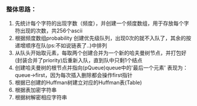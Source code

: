 
### 整体思路：
  1. 先统计每个字符的出现字数（频度），并创建一个频度数组，用于存放每个字符出现的次数，共256个ascii
  2. 根据频度数组probability 创建优先级队列，出现0次的就不入队了，其余的按递增顺序在队(ps:不如说链表了..)中排列
  3. 从队头开始取元素，每取两个创建合并为一个新的哈夫曼树节点，并打包好(封装合并了priority)后重新入队，直到队中只剩1个结点
  4. 创建哈夫曼树的根节点并指向(pQueue)queue中的'最后一个元素' 表现为：queue->first，因为每次插入删除都会操作first指针
  5. 根据已创建的Huffman树建立对应的Huffman表(Table)
  6. 根据表加密字符串
  7. 根据树解密相应字符串
